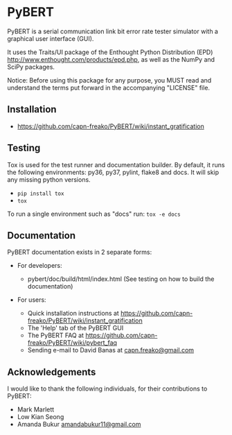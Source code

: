 # PyBERT

PyBERT is a serial communication link bit error rate tester simulator with a graphical user interface (GUI).

It uses the Traits/UI package of the Enthought Python Distribution (EPD) <http://www.enthought.com/products/epd.php>,
as well as the NumPy and SciPy packages.

Notice: Before using this package for any purpose, you MUST read and understand the terms put forward in the accompanying "LICENSE" file.

## Installation
- <https://github.com/capn-freako/PyBERT/wiki/instant_gratification>

## Testing
Tox is used for the test runner and documentation builder.  By default, it runs the following
environments: py36, py37, pylint, flake8 and docs.  It will skip any missing python versions.
* `pip install tox`
* `tox`

To run a single environment such as "docs" run: `tox -e docs`

## Documentation
PyBERT documentation exists in 2 separate forms:

- For developers: 
  - pybert/doc/build/html/index.html  (See testing on how to build the documentation)

- For users:

  - Quick installation instructions at <https://github.com/capn-freako/PyBERT/wiki/instant_gratification>
  - The 'Help' tab of the PyBERT GUI
  - The PyBERT FAQ at <https://github.com/capn-freako/PyBERT/wiki/pybert_faq>
  - Sending e-mail to David Banas at <capn.freako@gmail.com>

## Acknowledgements

I would like to thank the following individuals, for their contributions to PyBERT:  

- Mark Marlett  
- Low Kian Seong  
- Amanda Bukur <amandabukur11@gmail.com>  

